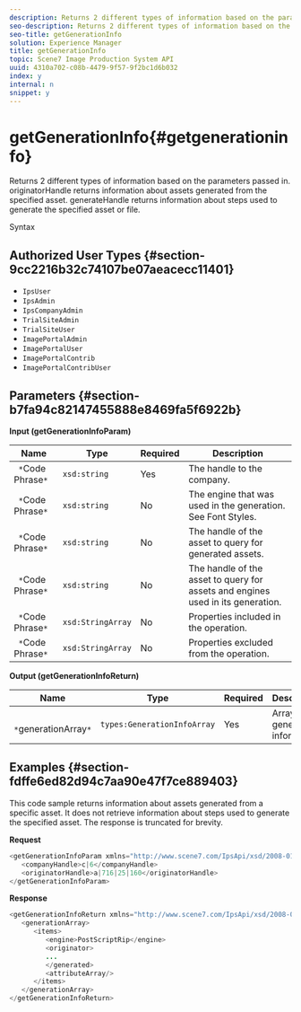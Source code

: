 ```yaml
---
description: Returns 2 different types of information based on the parameters passed in. originatorHandle returns information about assets generated from the specified asset. generateHandle returns information about steps used to generate the specified asset or file.
seo-description: Returns 2 different types of information based on the parameters passed in. originatorHandle returns information about assets generated from the specified asset. generateHandle returns information about steps used to generate the specified asset or file.
seo-title: getGenerationInfo
solution: Experience Manager
title: getGenerationInfo
topic: Scene7 Image Production System API
uuid: 4310a702-c08b-4479-9f57-9f2bc1d6b032
index: y
internal: n
snippet: y
---
```


# getGenerationInfo{#getgenerationinfo}

Returns 2 different types of information based on the parameters passed in. originatorHandle returns information about assets generated from the specified asset. generateHandle returns information about steps used to generate the specified asset or file.

 Syntax 

## Authorized User Types {#section-9cc2216b32c74107be07aeacecc11401}

* `IpsUser` 
* `IpsAdmin` 
* `IpsCompanyAdmin` 
* `TrialSiteAdmin` 
* `TrialSiteUser` 
* `ImagePortalAdmin` 
* `ImagePortalUser` 
* `ImagePortalContrib` 
* `ImagePortalContribUser`

## Parameters {#section-b7fa94c82147455888e8469fa5f6922b}

**Input (getGenerationInfoParam)** 

|  Name  | Type  | Required  | Description  |
|---|---|---|---|
|  ` *`Code Phrase`*`  | `xsd:string`  | Yes  | The handle to the company.  |
|  ` *`Code Phrase`*`  | `xsd:string`  | No  | The engine that was used in the generation. See Font Styles.  |
|  ` *`Code Phrase`*`  | `xsd:string`  | No  | The handle of the asset to query for generated assets.  |
|  ` *`Code Phrase`*`  | `xsd:string`  | No  | The handle of the asset to query for assets and engines used in its generation.  |
|  ` *`Code Phrase`*`  | `xsd:StringArray`  | No  | Properties included in the operation.  |
|  ` *`Code Phrase`*`  | `xsd:StringArray`  | No  | Properties excluded from the operation.  |

**Output (getGenerationInfoReturn)** 

|  Name  | Type  | Required  | Description  |
|---|---|---|---|
|  ` *`generationArray`*`  | `types:GenerationInfoArray`  | Yes  | Array of generation information.  |

## Examples {#section-fdffe6ed82d94c7aa90e47f7ce889403}

This code sample returns information about assets generated from a specific asset. It does not retrieve information about steps used to generate the specified asset. The response is truncated for brevity.

**Request** 

```java
<getGenerationInfoParam xmlns="http://www.scene7.com/IpsApi/xsd/2008-01-15">
   <companyHandle>c|6</companyHandle>
   <originatorHandle>a|716|25|160</originatorHandle>
</getGenerationInfoParam>
```

**Response** 

```java
<getGenerationInfoReturn xmlns="http://www.scene7.com/IpsApi/xsd/2008-01-15">
   <generationArray>
      <items>
         <engine>PostScriptRip</engine>
         <originator>
         ...
         </generated>
         <attributeArray/>
      </items>
   </generationArray>
</getGenerationInfoReturn>
```


